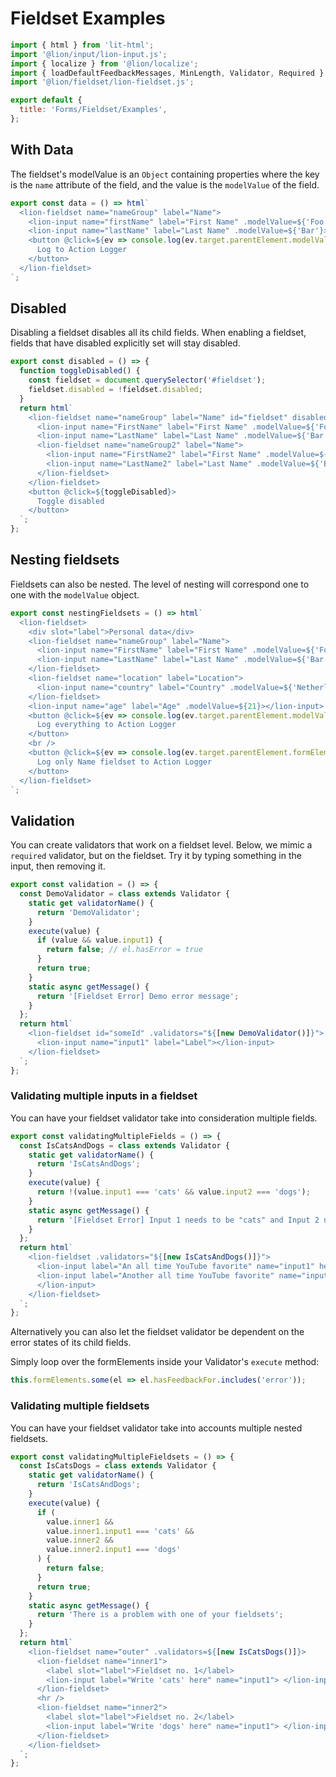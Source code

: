 [//]: # 'AUTO INSERT HEADER PREPUBLISH'

# Fieldset Examples

```js script
import { html } from 'lit-html';
import '@lion/input/lion-input.js';
import { localize } from '@lion/localize';
import { loadDefaultFeedbackMessages, MinLength, Validator, Required } from '@lion/validate';
import '@lion/fieldset/lion-fieldset.js';

export default {
  title: 'Forms/Fieldset/Examples',
};
```

## With Data

The fieldset's modelValue is an `Object` containing properties where the key is the `name` attribute of the field,
and the value is the `modelValue` of the field.

```js preview-story
export const data = () => html`
  <lion-fieldset name="nameGroup" label="Name">
    <lion-input name="firstName" label="First Name" .modelValue=${'Foo'}></lion-input>
    <lion-input name="lastName" label="Last Name" .modelValue=${'Bar'}></lion-input>
    <button @click=${ev => console.log(ev.target.parentElement.modelValue)}>
      Log to Action Logger
    </button>
  </lion-fieldset>
`;
```

## Disabled

Disabling a fieldset disables all its child fields.
When enabling a fieldset, fields that have disabled explicitly set will stay disabled.

```js preview-story
export const disabled = () => {
  function toggleDisabled() {
    const fieldset = document.querySelector('#fieldset');
    fieldset.disabled = !fieldset.disabled;
  }
  return html`
    <lion-fieldset name="nameGroup" label="Name" id="fieldset" disabled>
      <lion-input name="FirstName" label="First Name" .modelValue=${'Foo'}></lion-input>
      <lion-input name="LastName" label="Last Name" .modelValue=${'Bar'}></lion-input>
      <lion-fieldset name="nameGroup2" label="Name">
        <lion-input name="FirstName2" label="First Name" .modelValue=${'Foo'} disabled></lion-input>
        <lion-input name="LastName2" label="Last Name" .modelValue=${'Bar'}></lion-input>
      </lion-fieldset>
    </lion-fieldset>
    <button @click=${toggleDisabled}>
      Toggle disabled
    </button>
  `;
};
```

## Nesting fieldsets

Fieldsets can also be nested. The level of nesting will correspond one to one with the `modelValue` object.

```js preview-story
export const nestingFieldsets = () => html`
  <lion-fieldset>
    <div slot="label">Personal data</div>
    <lion-fieldset name="nameGroup" label="Name">
      <lion-input name="FirstName" label="First Name" .modelValue=${'Foo'}></lion-input>
      <lion-input name="LastName" label="Last Name" .modelValue=${'Bar'}></lion-input>
    </lion-fieldset>
    <lion-fieldset name="location" label="Location">
      <lion-input name="country" label="Country" .modelValue=${'Netherlands'}></lion-input>
    </lion-fieldset>
    <lion-input name="age" label="Age" .modelValue=${21}></lion-input>
    <button @click=${ev => console.log(ev.target.parentElement.modelValue)}>
      Log everything to Action Logger
    </button>
    <br />
    <button @click=${ev => console.log(ev.target.parentElement.formElements.nameGroup.modelValue)}>
      Log only Name fieldset to Action Logger
    </button>
  </lion-fieldset>
`;
```

## Validation

You can create validators that work on a fieldset level.
Below, we mimic a `required` validator, but on the fieldset.
Try it by typing something in the input, then removing it.

```js preview-story
export const validation = () => {
  const DemoValidator = class extends Validator {
    static get validatorName() {
      return 'DemoValidator';
    }
    execute(value) {
      if (value && value.input1) {
        return false; // el.hasError = true
      }
      return true;
    }
    static async getMessage() {
      return '[Fieldset Error] Demo error message';
    }
  };
  return html`
    <lion-fieldset id="someId" .validators="${[new DemoValidator()]}">
      <lion-input name="input1" label="Label"></lion-input>
    </lion-fieldset>
  `;
};
```

### Validating multiple inputs in a fieldset

You can have your fieldset validator take into consideration multiple fields.

```js preview-story
export const validatingMultipleFields = () => {
  const IsCatsAndDogs = class extends Validator {
    static get validatorName() {
      return 'IsCatsAndDogs';
    }
    execute(value) {
      return !(value.input1 === 'cats' && value.input2 === 'dogs');
    }
    static async getMessage() {
      return '[Fieldset Error] Input 1 needs to be "cats" and Input 2 needs to be "dogs"';
    }
  };
  return html`
    <lion-fieldset .validators="${[new IsCatsAndDogs()]}">
      <lion-input label="An all time YouTube favorite" name="input1" help-text="cats"> </lion-input>
      <lion-input label="Another all time YouTube favorite" name="input2" help-text="dogs">
      </lion-input>
    </lion-fieldset>
  `;
};
```

Alternatively you can also let the fieldset validator be dependent on the error states of its child fields.

Simply loop over the formElements inside your Validator's `execute` method:

```js
this.formElements.some(el => el.hasFeedbackFor.includes('error'));
```

### Validating multiple fieldsets

You can have your fieldset validator take into accounts multiple nested fieldsets.

```js preview-story
export const validatingMultipleFieldsets = () => {
  const IsCatsDogs = class extends Validator {
    static get validatorName() {
      return 'IsCatsAndDogs';
    }
    execute(value) {
      if (
        value.inner1 &&
        value.inner1.input1 === 'cats' &&
        value.inner2 &&
        value.inner2.input1 === 'dogs'
      ) {
        return false;
      }
      return true;
    }
    static async getMessage() {
      return 'There is a problem with one of your fieldsets';
    }
  };
  return html`
    <lion-fieldset name="outer" .validators=${[new IsCatsDogs()]}>
      <lion-fieldset name="inner1">
        <label slot="label">Fieldset no. 1</label>
        <lion-input label="Write 'cats' here" name="input1"> </lion-input>
      </lion-fieldset>
      <hr />
      <lion-fieldset name="inner2">
        <label slot="label">Fieldset no. 2</label>
        <lion-input label="Write 'dogs' here" name="input1"> </lion-input>
      </lion-fieldset>
    </lion-fieldset>
  `;
};
```
